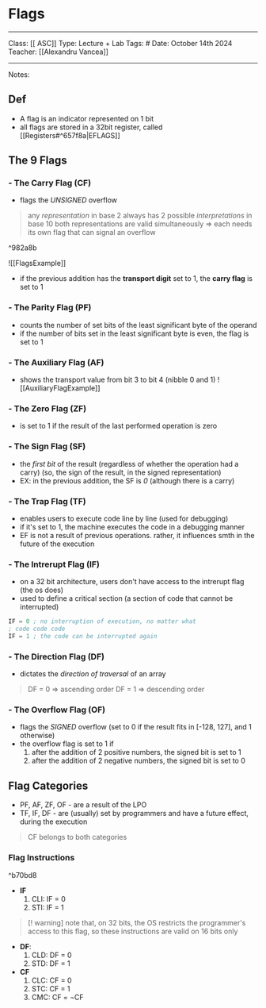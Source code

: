 # Flags
___
Class: [[ ASC]]
Type: Lecture + Lab
Tags: # 
Date: October 14th 2024
Teacher: [[Alexandru Vancea]]
___
Notes:
## Def
- A flag is an indicator represented on 1 bit 
- all flags are stored in a 32bit register, called [[Registers#^657f8a|EFLAGS]]
## The 9 Flags 
### - The Carry Flag (**CF**)
- flags the *UNSIGNED* overflow
> any *representation* in base 2 always has 2 possible *interpretations* in base 10
> both representations are valid simultaneously
> $\Rightarrow$ each needs its own flag that can signal an overflow

^982a8b

![[FlagsExample]] 
- if the previous addition has the **transport digit** set to 1, the **carry flag** is set to 1
### - The Parity Flag (**PF**)
- counts the number of set bits of the least significant byte of the operand
- if the number of bits set in the least significant byte is even, the flag is set to 1
### - The Auxiliary Flag (**AF**)
- shows the transport value from bit 3 to bit 4 (nibble 0 and 1)
![[AuxiliaryFlagExample]]
### - The Zero Flag (**ZF**)
- is set to 1 if the result of the last performed operation is zero
### - The Sign Flag (**SF**)
- the *first bit* of the result (regardless of whether the operation had a carry) (so, the sign of the result, in the signed representation)
- EX: in the previous addition, the SF is *0* (although there is a carry)
### - The Trap Flag (**TF**)
- enables users to execute code line by line (used for debugging)
- if it's set to 1, the machine executes the code in a debugging manner 
- EF is not a result of previous operations. rather, it influences smth in the future of the execution
### - The Intrerupt Flag (**IF**)
- on a 32 bit architecture, users don't have access to the intrerupt flag (the os does)
- used to define a critical section (a section of code that cannot be interrupted)
```nasm
IF = 0 ; no interruption of execution, no matter what
; code code code 
IF = 1 ; the code can be interrupted again
```
### - The Direction Flag (**DF**)
- dictates the *direction of traversal* of an array
>DF = 0 $\Rightarrow$ ascending order
> DF = 1 $\Rightarrow$ descending order
### - The Overflow Flag (**OF**)
- flags the *SIGNED* overflow (set to 0 if the result fits in \[-128, 127], and 1 otherwise)
- the overflow flag is set to 1 if
	1. after the addition of 2 positive numbers, the signed bit is set to 1
	2. after the addition of 2 negative numbers, the signed bit is set to 0

## Flag Categories
- PF, AF, ZF, OF - are a result of the LPO
- TF, IF, DF - are (usually) set by programmers and have a future effect, during the execution
> CF belongs to both categories
### Flag Instructions

^b70bd8

- **IF** 
	1. CLI: IF = 0
	2. STI: IF = 1
>[! warning] note that, on 32 bits, the OS restricts the programmer's access to this flag, so these instructions are valid on 16 bits only
- **DF**:
	1. CLD: DF = 0
	2. STD: DF = 1
- **CF**
	1. CLC: CF = 0
	2. STC: CF = 1
	3. CMC: CF = $\neg$CF
